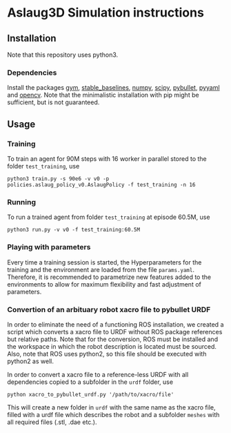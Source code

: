 # Aslaug3D Simulation instructions

## Installation
Note that this repository uses python3.
### Dependencies
Install the packages [gym](https://github.com/openai/gym), [stable_baselines](https://github.com/hill-a/stable-baselines), [numpy](https://github.com/numpy/numpy), [scipy](https://github.com/scipy/scipy), [pybullet](https://github.com/bulletphysics/bullet3), [pyyaml](https://pypi.org/project/PyYAML/) and [opencv](https://opencv-python-tutroals.readthedocs.io/en/latest/py_tutorials/py_tutorials.html). Note that the minimalistic installation with pip might be sufficient, but is not guaranteed.

## Usage

### Training
To train an agent for 90M steps with 16 worker in parallel stored to the folder `test_training`, use

    python3 train.py -s 90e6 -v v0 -p policies.aslaug_policy_v0.AslaugPolicy -f test_training -n 16

### Running
To run a trained agent from folder `test_training` at episode 60.5M, use

    python3 run.py -v v0 -f test_training:60.5M

### Playing with parameters
Every time a training session is started, the Hyperparameters for the training and the environment are loaded from the file `params.yaml`. Therefore, it is recommended to parametrize new features added to the environments to allow for maximum flexibility and fast adjustment of parameters.

### Convertion of an arbituary robot xacro file to pybullet URDF
In order to eliminate the need of a functioning ROS installation, we created a script which converts a xacro file to URDF without ROS package references but relative paths. Note that for the conversion, ROS must be installed and the workspace in which the robot description is located must be sourced. Also, note that ROS uses python2, so this file should be executed with python2 as well.

In order to convert a xacro file to a reference-less URDF with all dependencies copied to a subfolder in the `urdf` folder, use

    python xacro_to_pybullet_urdf.py '/path/to/xacro/file'

This will create a new folder in `urdf` with the same name as the xacro file, filled with a urdf file which describes the robot and a subfolder `meshes` with all required files (.stl, .dae etc.).
